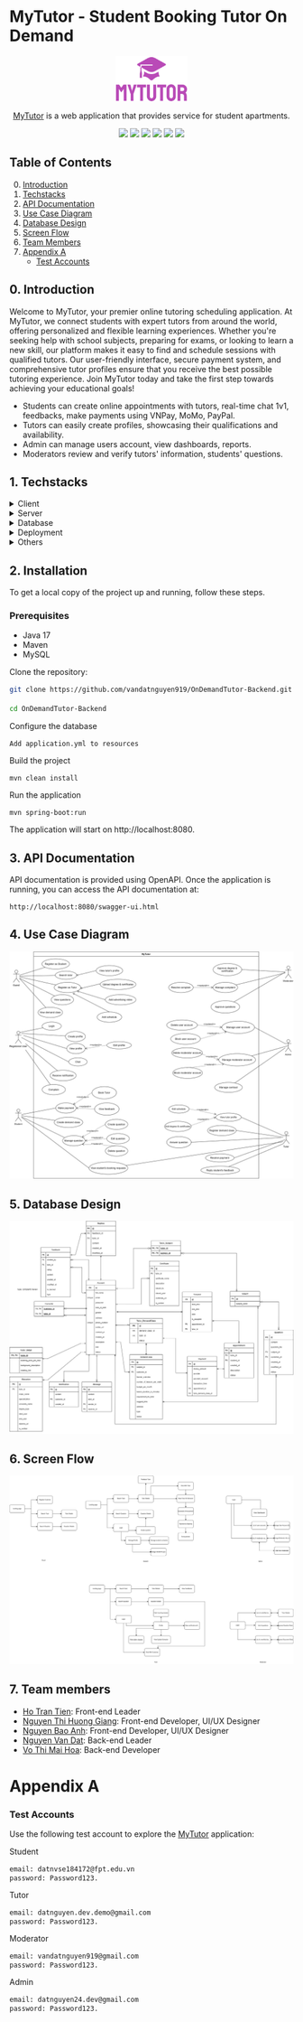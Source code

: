 # MyTutor - Student Booking Tutor On Demand

<div align="center">
    <img src="./readme/images/mytutor-logo.png" alt="MyTutor" height='80px' />
    <p><a href="https://mytutor.id.vn">MyTutor</a> is a web application that provides service for student apartments.</p>
</div>
<div align='center'>
<img src="https://img.shields.io/badge/Java-17-blue"> 
<img src="https://img.shields.io/badge/Spring%20Boot-3.2.5-blue"> 
<img src="https://img.shields.io/badge/Build-Passing-green"> 
<img src="https://img.shields.io/badge/Docker-Yes-green"> 
<img src="https://img.shields.io/badge/Server-Yes-green"> 
<img src="https://img.shields.io/badge/API-Yes-green">
<br>
</div>

## Table of Contents
<ol start="0"> 
    <li><a href="#intro">Introduction</a></li>
    <li><a href="#intro">Techstacks</a></li>
    <li><a href="#intro">API Documentation</a></li>
    <li><a href="#intro">Use Case Diagram</a></li>
    <li><a href="#intro">Database Design</a></li>
    <li><a href="#intro"> Screen Flow</a></li>
    <li><a href="#intro">Team Members</a></li>
    <li>
        <a href="#intro">Appendix A</a>
        <ul><li><a href="#intro">Test Accounts</a></li></ul>
    </li>
</ol>


## 0. Introduction
<a id="intro"></a>

Welcome to MyTutor, your premier online tutoring scheduling application. At MyTutor, we connect students with expert tutors from around the world, offering personalized and flexible learning experiences. Whether you're seeking help with school subjects, preparing for exams, or looking to learn a new skill, our platform makes it easy to find and schedule sessions with qualified tutors. Our user-friendly interface, secure payment system, and comprehensive tutor profiles ensure that you receive the best possible tutoring experience. Join MyTutor today and take the first step towards achieving your educational goals!

- Students can create online appointments with tutors, real-time chat 1v1, feedbacks, make payments using VNPay, MoMo, PayPal.
- Tutors can easily create profiles, showcasing their qualifications and availability.
- Admin can manage users account, view dashboards, reports.
- Moderators review and verify tutors' information, students' questions.

## 1. Techstacks

<details>
  <summary>Client</summary>
  <ul>
    <li>Typescript</li>
    <li>Reactjs</li>
    <li>ANT Design</li>
    <li>Styled Components</li>
    <li>Axios</li>
  </ul>
</details>

<details>
  <summary>Server</summary>
  <ul>
    <li>Spring Boot</li>
    <li>Spring Mail</li>
    <li>Spring JPA</li>
    <li>Hibernate</li>
    <li>Spring Security</li>
    <li>JWT</li>
    <li>OAuth2.0</li>
    <li>Swagger OpenAPI</li>
    <li>WebSocket</li>
  </ul>
</details>

<details>
<summary>Database</summary>
  <ul>
    <li>MySQL</li>
  </ul>
</details>

<details>
<summary>Deployment</summary>
  <ul>
    <li>Docker</li>
    <li><a href="https://render.com/">Render</a></li>
    <li><a href="https://railway.app/">Railway</a></li>
  </ul>
</details>

<details>
<summary>Others</summary>
  <ul>
    <li>VNPay</li>
    <li>MoMo</li>
    <li>PayPal</li>
    <li>Firebase</li>
  </ul>
</details>

## 2. Installation
To get a local copy of the project up and running, follow these steps.

### Prerequisites
- Java 17 
- Maven
- MySQL

Clone the repository:

```bash
git clone https://github.com/vandatnguyen919/OnDemandTutor-Backend.git

cd OnDemandTutor-Backend
```

Configure the database
```
Add application.yml to resources
```

Build the project
```
mvn clean install
```

Run the application
```
mvn spring-boot:run
```
The application will start on http://localhost:8080.


## 3. API Documentation

API documentation is provided using OpenAPI. Once the application is running, you can access the API documentation at:
```
http://localhost:8080/swagger-ui.html
```
## 4. Use Case Diagram

<img src="./readme/images/UseCase.drawio.svg" />

## 5. Database Design

<img src="./readme/images/UseCase-ERD.jpg" />

## 6. Screen Flow

<img src="./readme/images/OnDemandTutor-Screen Flow.drawio.svg" />

## 7. Team members

- [Ho Tran Tien](https://github.com/trtien05): Front-end Leader
- [Nguyen Thi Huong Giang](https://github.com/Mia-534): Front-end Developer, UI/UX Designer
- [Nguyen Bao Anh](https://github.com/alicee-19): Front-end Developer, UI/UX Designer
- [Nguyen Van Dat](https://github.com/vandatnguyen919): Back-end Leader
- [Vo Thi Mai Hoa](https://github.com/vohoa2004): Back-end Developer

# Appendix A
### Test Accounts
Use the following test account to explore the <a href="https://mytutor.id.vn">MyTutor</a> application:

Student 
```
email: datnvse184172@fpt.edu.vn
password: Password123.
```
Tutor 
```
email: datnguyen.dev.demo@gmail.com
password: Password123.
```

Moderator 
```
email: vandatnguyen919@gmail.com   
password: Password123.
```

Admin 
```
email: datnguyen24.dev@gmail.com
password: Password123.
```